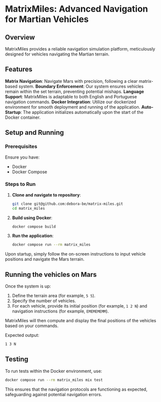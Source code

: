 # MatrixMiles: Advanced Navigation for Martian Vehicles

## Overview

MatrixMiles provides a reliable navigation simulation platform, meticulously designed for vehicles navigating the Martian terrain. 

## Features

**Matrix Navigation**: Navigate Mars with precision, following a clear matrix-based system.
**Boundary Enforcement**: Our system ensures vehicles remain within the set terrain, preventing potential mishaps.
**Language Support**: MatrixMiles is adaptable to both English and Portuguese navigation commands.
**Docker Integration**: Utilize our dockerized environment for smooth deployment and running of the application.
**Auto-Startup**: The application initializes automatically upon the start of the Docker container.

## Setup and Running

### Prerequisites

Ensure you have:

- Docker
- Docker Compose

### Steps to Run

1. **Clone and navigate to repository**:

   ```bash
   git clone git@github.com:debora-be/matrix-miles.git
   cd matrix_miles
   ```

2. **Build using Docker**:

   ```bash
   docker compose build
   ```

3. **Run the application**:

   ```bash
   docker compose run --rm matrix_miles
   ```

Upon startup, simply follow the on-screen instructions to input vehicle positions and navigate the Mars terrain.

## Running the vehicles on Mars

Once the system is up:

1. Define the terrain area (for example, `5 5`).
2. Specify the number of vehicles.
3. For each vehicle, provide its initial position (for example, `1 2 N`) and navigation instructions (for example, `EMEMEMEMM`).

MatrixMiles will then compute and display the final positions of the vehicles based on your commands.

Expected output:

```bash
1 3 N
```

## Testing

To run tests within the Docker environment, use:

```bash
docker compose run --rm matrix_miles mix test
```

This ensures that the navigation protocols are functioning as expected, safeguarding against potential navigation errors.
